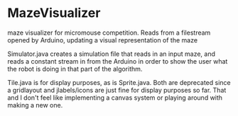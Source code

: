 MazeVisualizer
==============

maze visualizer for micromouse competition. Reads from a filestream opened by Arduino, updating a visual representation of the maze

Simulator.java creates a simulation file that reads in an input maze, and reads a constant stream in from the Arduino 
in order to show the user what the robot is doing in that part of the algorithm.

Tile.java is for display purposes, as is Sprite.java. Both are deprecated since a gridlayout and jlabels/icons are just fine for
display purposes so far. That and I don't feel like implementing a canvas system or playing around with making a new one.
